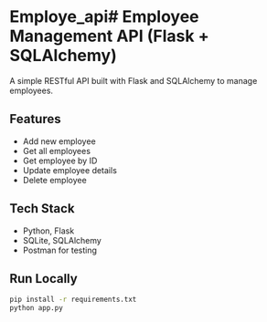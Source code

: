 # Employe_api# Employee Management API (Flask + SQLAlchemy)

A simple RESTful API built with Flask and SQLAlchemy to manage employees.

## Features
- Add new employee
- Get all employees
- Get employee by ID
- Update employee details
- Delete employee

## Tech Stack
- Python, Flask
- SQLite, SQLAlchemy
- Postman for testing

## Run Locally
```bash
pip install -r requirements.txt
python app.py
